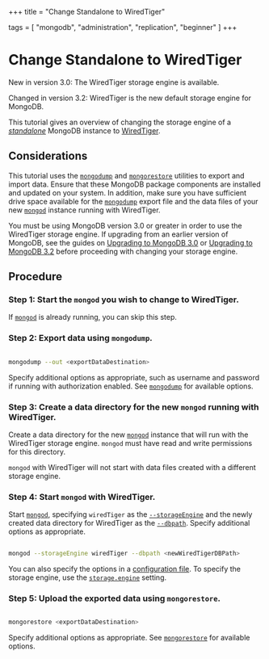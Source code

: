 +++
title = "Change Standalone to WiredTiger"

tags = [
"mongodb",
"administration",
"replication",
"beginner" ]
+++

# Change Standalone to WiredTiger

New in version 3.0: The WiredTiger storage engine is available.

Changed in version 3.2: WiredTiger is the new default storage engine for MongoDB.

This tutorial gives an overview of changing the storage engine of a
[*standalone*](https://docs.mongodb.com/manual/reference/glossary/#term-standalone) MongoDB instance to [WiredTiger](https://docs.mongodb.com/manual/core/wiredtiger/#storage-wiredtiger).


## Considerations

This tutorial uses the [``mongodump``](https://docs.mongodb.com/manual/reference/program/mongodump/#bin.mongodump) and [``mongorestore``](https://docs.mongodb.com/manual/reference/program/mongorestore/#bin.mongorestore)
utilities to export and import data. Ensure that these MongoDB package
components are installed and updated on your system. In addition, make
sure you have sufficient drive space available for the
[``mongodump``](https://docs.mongodb.com/manual/reference/program/mongodump/#bin.mongodump) export file and the data files of your new
[``mongod``](https://docs.mongodb.com/manual/reference/program/mongod/#bin.mongod) instance running with WiredTiger.

You must be using MongoDB version 3.0 or greater in order to use the
WiredTiger storage engine. If upgrading from an earlier version of
MongoDB, see the guides on [Upgrading to MongoDB 3.0](3.0-upgrade/) or [Upgrading to MongoDB 3.2](3.2-upgrade/) before proceeding with changing your
storage engine.


## Procedure


### Step 1: Start the ``mongod`` you wish to change to WiredTiger.

If [``mongod``](https://docs.mongodb.com/manual/reference/program/mongod/#bin.mongod) is already running, you can skip this step.


### Step 2: Export data using ``mongodump``.

```sh

mongodump --out <exportDataDestination>

```

Specify additional options as appropriate, such as username and
password if running with authorization enabled. See
[``mongodump``](https://docs.mongodb.com/manual/reference/program/mongodump/#bin.mongodump) for available options.


### Step 3: Create a data directory for the new ``mongod`` running with WiredTiger.

Create a data directory for the new [``mongod``](https://docs.mongodb.com/manual/reference/program/mongod/#bin.mongod) instance that
will run with the WiredTiger storage engine. ``mongod`` must have read
and write permissions for this directory.

``mongod`` with WiredTiger will not start with data files created with
a different storage engine.


### Step 4: Start ``mongod`` with WiredTiger.

Start [``mongod``](https://docs.mongodb.com/manual/reference/program/mongod/#bin.mongod), specifying ``wiredTiger`` as the
[``--storageEngine``](https://docs.mongodb.com/manual/reference/program/mongod/#cmdoption-storageengine) and the newly created data directory for
WiredTiger as the [``--dbpath``](https://docs.mongodb.com/manual/reference/program/mongod/#cmdoption-dbpath). Specify additional options as
appropriate.

```sh

mongod --storageEngine wiredTiger --dbpath <newWiredTigerDBPath>

```

You can also specify the options in a [configuration file](https://docs.mongodb.com/manual/reference/configuration-options). To specify the storage engine, use
the [``storage.engine``](https://docs.mongodb.com/manual/reference/configuration-options/#storage.engine) setting.


### Step 5: Upload the exported data using ``mongorestore``.

```sh

mongorestore <exportDataDestination>

```

Specify additional options as appropriate. See
[``mongorestore``](https://docs.mongodb.com/manual/reference/program/mongorestore/#bin.mongorestore) for available options.
